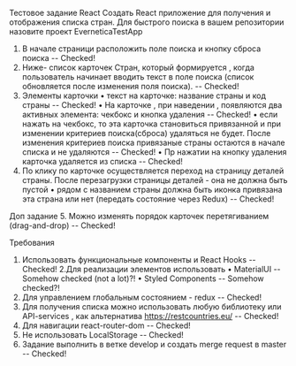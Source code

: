 Тестовое задание React
Создать React приложение для получения и отображения списка стран.
Для быстрого поиска в вашем репозитории назовите проект EverneticaTestApp

1. В начале страници расположить поле поиска и кнопку сброса поиска -- Checked!
2. Ниже- список карточек Стран, который формируется , когда пользователь начинает вводить текст в поле поиска (список обновляется после изменения поля поиска). -- Checked!
3. Элементы карточки
   • текст на карточке: название страны и код страны -- Checked!
   • На карточке , при наведении , появляются два активных элемента: чекбокс и кнопка удаления -- Checked!
   • если нажать на чекбокс, то эта карточка становиться привязанной и при изменении критериев поиска(сброса) удаляться не будет. После изменения критериев поиска привязаные страны остаются в начале списка и не удаляются -- Checked!
   • Пр нажатии на кнопку удаления карточка удаляется из списка -- Checked!
4. По клику по карточке осуществляется переход на страницу деталей страны. После перезагрузки страницы деталей - она не должна быть пустой
   • рядом с названием страны должна быть иконка привязана эта страна или нет (передать состояние через Redux) -- Checked!
   
Доп задание
5. Можно изменять порядок карточек перетягиванием (drag-and-drop) -- Checked!

Требования

1.  Использовать функциональные компоненты и React Hooks -- Checked!
    2.Для реализации элементов использовать
    • MaterialUI -- Somehow checked (not a lot)?!
    • Styled Components -- Somehow checked?!
2.  Для управлением глобальным состоянием - redux -- Checked!
3.  Для получения списка можно использовать любую библиотеку или API-services , как альтернатива https://restcountries.eu/ -- Checked!
4.  Для навигации react-router-dom -- Checked!
5.  Не использовать LocalStorage -- Checked!
6.  Задание выполнить в ветке develop и создать merge request в master -- Checked!

